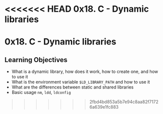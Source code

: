 <<<<<<< HEAD
0x18. C - Dynamic libraries
=======
# 0x18. C - Dynamic libraries

## Learning Objectives

- What is a dynamic library, how does it work, how to create one, and how to use it  
- What is the environment variable `$LD_LIBRARY_PATH` and how to use it  
- What are the differences between static and shared libraries  
- Basic usage `nm`, `ldd`, `ldconfig`  
>>>>>>> 2fbd4bd853a5b7e94c8aa82f71726a639e1fc883
